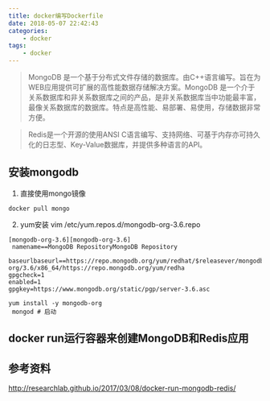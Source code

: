 ```yaml
---
title: docker编写Dockerfile
date: 2018-05-07 22:42:43
categories:
    - docker
tags:
    - docker
---
```


>MongoDB 是一个基于分布式文件存储的数据库。由C++语言编写。旨在为WEB应用提供可扩展的高性能数据存储解决方案。MongoDB 是一个介于关系数据库和非关系数据库之间的产品，是非关系数据库当中功能最丰富，最像关系数据库的数据库。特点是高性能、易部署、易使用，存储数据非常方便。

>Redis是一个开源的使用ANSI C语言编写、支持网络、可基于内存亦可持久化的日志型、Key-Value数据库，并提供多种语言的API。

## 安装mongodb
1. 直接使用mongo镜像
```
docker pull mongo
```

2. yum安装
vim /etc/yum.repos.d/mongodb-org-3.6.repo
```
[mongodb-org-3.6][mongodb-org-3.6]
 namename==MongoDB RepositoryMongoDB Repository
 baseurlbaseurl==https://repo.mongodb.org/yum/redhat/$releasever/mongodb-org/3.6/x86_64/https://repo.mongodb.org/yum/redha 
gpgcheck=1
enabled=1
gpgkey=https://www.mongodb.org/static/pgp/server-3.6.asc
```

```
yum install -y mongodb-org
 mongod # 启动
```

## docker run运行容器来创建MongoDB和Redis应用

## 参考资料
http://researchlab.github.io/2017/03/08/docker-run-mongodb-redis/